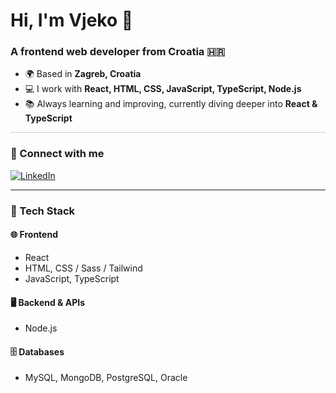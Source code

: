 # Hi, I'm Vjeko 👋

### A frontend web developer from Croatia 🇭🇷

- 🌍 Based in **Zagreb, Croatia**
- 💻 I work with **React, HTML, CSS, JavaScript, TypeScript, Node.js**
- 📚 Always learning and improving, currently diving deeper into **React & TypeScript**

<hr style="height:1px; background-color:#ccc; border:none;" />

### 🤝 Connect with me

[![LinkedIn](https://img.shields.io/badge/LinkedIn-0077B5?style=for-the-badge&logo=linkedin&logoColor=white&labelColor=0077B5)](https://linkedin.com/in/vjeko-boras)

---

### 🧰 Tech Stack

#### 🌐 Frontend
- React
- HTML, CSS / Sass / Tailwind
- JavaScript, TypeScript

#### 🖥️ Backend & APIs
- Node.js

#### 🗄️ Databases
- MySQL, MongoDB, PostgreSQL, Oracle
